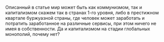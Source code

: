 Описанный в статье мир может быть как коммунизмом, так и капитализмом скажем так в странах 1-го уровня, либо в престижном  квартале  буржуазной страны, где человек может заработать и потратить заработанное на различные сервисы, при этом ничего не имея в собственности. Да и капитализмом на стадии глобальных монополий, почему нет?
